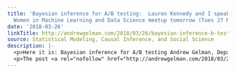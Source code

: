 ```yaml
---
title: 'Bayesian inference for A/B testing:  Lauren Kennedy and I speak at the NYC
  Women in Machine Learning and Data Science meetup tomorrow (Tues 27 Mar) 7pm'
date: '2018-03-26'
linkTitle: http://andrewgelman.com/2018/03/26/bayesian-inference-b-testing-lauren-kennedy-speak-nyc-women-machine-learning-data-science-meetup-tomorrow-tues-27-mar-7pm/
source: Statistical Modeling, Causal Inference, and Social Science
description: |-
  <p>Here it is: Bayesian inference for A/B testing Andrew Gelman, Department of Statistics and Department of Political Science, Columbia University Lauren Kennedy, Columbia Population Research Center, Columbia University Suppose we want to use empirical data to compare two or more decisions or treatment options. Classical statistical methods based on statistical significance and p-values break down [&#8230;]</p>
  <p>The post <a rel="nofollow" href="http://andrewgelman.com/2018/03/26/bayesian-infer
---
```

